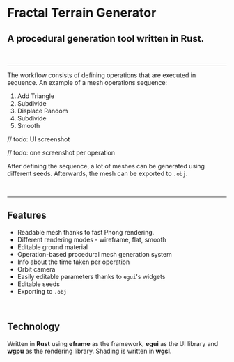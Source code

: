 # Fractal Terrain Generator
## A procedural generation tool written in Rust.

<br>

---

The workflow consists of defining operations that are executed in sequence. An example of a mesh operations sequence:
1. Add Triangle
2. Subdivide
3. Displace Random
4. Subdivide
5. Smooth

// todo: UI screenshot

// todo: one screenshot per operation


After defining the sequence, a lot of meshes can be generated using different seeds. Afterwards, the mesh can be exported to `.obj`.

<br>

---

## Features
* Readable mesh thanks to fast Phong rendering.
* Different rendering modes - wireframe, flat, smooth
* Editable ground material
* Operation-based procedural mesh generation system
* Info about the time taken per operation
* Orbit camera
* Easily editable parameters thanks to `egui`'s widgets
* Editable seeds
* Exporting to `.obj`

<br>

## Technology
Written in **Rust** using **eframe** as the framework, **egui** as the UI library and **wgpu** as the rendering library. Shading is written in **wgsl**.